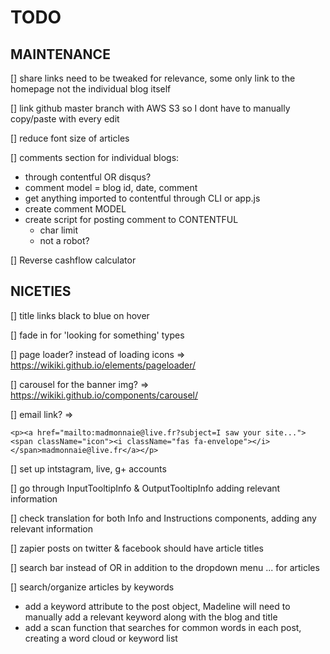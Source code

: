 # **TODO**

## **MAINTENANCE**
  [] share links need to be tweaked for relevance, some only link to the homepage not the individual blog itself

  [] link github master branch with AWS S3 so I dont have to manually copy/paste with every edit

  [] reduce font size of articles

  [] comments section for individual blogs:
  * through contentful OR disqus?
  * comment model = blog id, date, comment
  * get anything imported to contentful through CLI or app.js
  * create comment MODEL
  * create script for posting comment to CONTENTFUL
    * char limit
    * not a robot?

  [] Reverse cashflow calculator

## **NICETIES**
  [] title links black to blue on hover

  [] fade in for 'looking for something' types

  [] page loader? instead of loading icons => https://wikiki.github.io/elements/pageloader/

  [] carousel for the banner img? => https://wikiki.github.io/components/carousel/

  [] email link? =>

  `<p><a href="mailto:madmonnaie@live.fr?subject=I saw your site..."><span className="icon"><i
  className="fas fa-envelope"></i></span>madmonnaie@live.fr</a></p>`

  [] set up intstagram, live, g+ accounts

  [] go through InputTooltipInfo  & OutputTooltipInfo adding relevant information

  [] check translation for both Info and Instructions components, adding any relevant information

  [] zapier posts on twitter & facebook should have article titles

  [] search bar instead of OR in addition to the dropdown menu ... for articles

  [] search/organize articles by keywords
  * add a keyword attribute to the post object, Madeline will need to manually add a relevant keyword along with the blog and title
  * add a scan function that searches for common words in each post, creating a word cloud or keyword list

